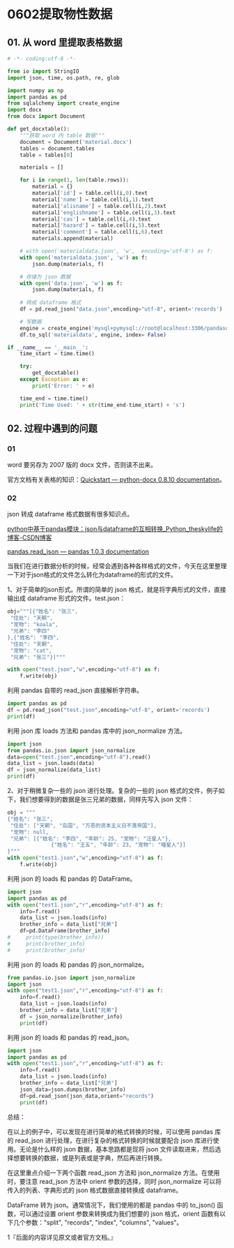 # 0602提取物性数据

## 01. 从 word 里提取表格数据

```py
# -*- coding:utf-8 -*-

from io import StringIO
import json, time, os.path, re, glob

import numpy as np
import pandas as pd
from sqlalchemy import create_engine
import docx
from docx import Document

def get_docxtable():
    """获取 word 内 table 数据"""
    document = Document('material.docx')
    tables = document.tables
    table = tables[0]

    materials = []

    for i in range(1, len(table.rows)):
        material = {}
        material['id'] = table.cell(i,0).text
        material['name'] = table.cell(i,1).text
        material['alisname'] = table.cell(i,2).text
        material['englishname'] = table.cell(i,3).text
        material['cas'] = table.cell(i,4).text
        material['hazard'] = table.cell(i,5).text
        material['comment'] = table.cell(i,6).text
        materials.append(material)

    # with open('materialdata.json', 'w',  encoding='utf-8') as f:
    with open('materialdata.json', 'w') as f:
        json.dump(materials, f)

    # 存储为 json 数据
    with open('data.json', 'w') as f:
        json.dump(materials, f)
    
    # 转成 dataframe 格式
    df = pd.read_json("data.json",encoding="utf-8", orient='records')

    # 写数据
    engine = create_engine('mysql+pymysql://root@localhost:3306/pandasdata')
    df.to_sql('materialdata', engine, index= False)

if __name__ == '__main__':
    time_start = time.time()

    try:
        get_docxtable()
    except Exception as e:
        print('Error: ' + e)

    time_end = time.time()
    print('Time Used: ' + str(time_end-time_start) + 's')

```

## 02. 过程中遇到的问题

### 01

word 要另存为 2007 版的 docx 文件，否则读不出来。

官方文档有关表格的知识：[Quickstart — python-docx 0.8.10 documentation](https://python-docx.readthedocs.io/en/latest/user/quickstart.html)。

### 02

json 转成 dataframe 格式数据有很多知识点。

[python中基于pandas模块：json与dataframe的互相转换_Python_theskylife的博客-CSDN博客](https://blog.csdn.net/qq_41780234/article/details/84990551)

[pandas.read_json — pandas 1.0.3 documentation](https://pandas.pydata.org/docs/reference/api/pandas.read_json.html#pandas.read_json)

当我们在进行数据分析的时候，经常会遇到各种各样格式的文件，今天在这里整理一下对于json格式的文件怎么转化为dataframe的形式的文件。

1、对于简单的json形式。所谓的简单的 json 格式，就是将字典形式的文件，直接输出成 dataframe 形式的文件。test.json：

```py
obj="""[{"姓名": "张三",
 "住处": "天朝",
 "宠物": "koala",
 "兄弟": "李四"
},{"姓名": "李四",
 "住处": "天朝",
 "宠物": "cat",
 "兄弟": "张三"}]"""

with open("test.json","w",encoding="utf-8") as f:
    f.write(obj)
```

利用 pandas 自带的 read_json 直接解析字符串。

```py
import pandas as pd
df = pd.read_json("test.json",encoding="utf-8", orient='records')
print(df)
```

利用 json 库 loads 方法和 pandas 库中的 json_normalize 方法。

```py
import json 
from pandas.io.json import json_normalize
data=open("test.json",encoding="utf-8").read()
data_list = json.loads(data)
df = json_normalize(data_list)
print(df)
```

2、对于稍微复杂一些的 json 进行处理。复杂的一些的 json 格式的文件，例子如下，我们想要得到的数据是张三兄弟的数据，同样先写入 json 文件：

```py
obj = """
{"姓名": "张三",
 "住处": ["天朝", "岛国", "万恶的资本主义日不落帝国"],
 "宠物": null,
 "兄弟": [{"姓名": "李四", "年龄": 25, "宠物": "汪星人"},
              {"姓名": "王五", "年龄": 23, "宠物": "喵星人"}]
}"""
with open("test1.json","w",encoding="utf-8") as f:
    f.write(obj)
```

利用 json 的 loads 和 pandas 的 DataFrame。

```py
import json 
import pandas as pd
with open("test1.json","r",encoding="utf-8") as f:
    info=f.read()
    data_list = json.loads(info)
    brother_info = data_list["兄弟"]
    df=pd.DataFrame(brother_info)
#     print(type(brother_info))
#     print(brother_info)
#     print(brother_info)
```

利用 json 的 loads 和 pandas 的 json_normalize。

```py
from pandas.io.json import json_normalize
import json 
with open("test1.json","r",encoding="utf-8") as f:
    info=f.read()
    data_list = json.loads(info)
    brother_info = data_list["兄弟"]
    df = json_normalize(brother_info)
    print(df)
```

利用 json 的 loads 和 pandas 的 read_json。

```py
import json 
import pandas as pd
with open("test1.json","r",encoding="utf-8") as f:
    info=f.read()
    data_list = json.loads(info)
    brother_info = data_list["兄弟"]
    json_data=json.dumps(brother_info)
    df=pd.read_json(json_data,orient="records")
    print(df)
```

总结：

在以上的例子中，可以发现在进行简单的格式转换的时候，可以使用 pandas 库的 read_json 进行处理，在进行复杂的格式转换的时候就要配合 json 库进行使用。无论是什么样的 json 数据，基本思路都是现将 json 文件读取进来，然后选择想要转换的数据，或是列表或是字典，然后再进行转换。

在这里重点介绍一下两个函数 read\_json 方法和 json\_normalize 方法。在使用时，要注意 read\_json 方法中 orient 参数的选择，同时 json\_normalize 可以将传入的列表、字典形式的 json 格式数据直接转换成 dataframe。

DataFrame 转为 json。通常情况下，我们使用的都是 pandas 中的 to\_json() 函数，可以通过设置 orient 参数来转换成为我们想要的 json 格式，orient 函数有以下几个参数："split", "records", "index", "columns", "values"。

1『后面的内容详见原文或者官方文档。』






